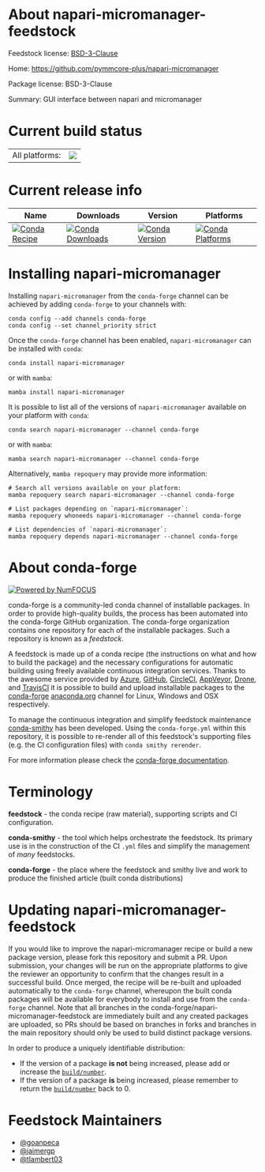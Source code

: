 About napari-micromanager-feedstock
===================================

Feedstock license: [BSD-3-Clause](https://github.com/conda-forge/napari-micromanager-feedstock/blob/main/LICENSE.txt)

Home: https://github.com/pymmcore-plus/napari-micromanager

Package license: BSD-3-Clause

Summary: GUI interface between napari and micromanager

Current build status
====================


<table><tr><td>All platforms:</td>
    <td>
      <a href="https://dev.azure.com/conda-forge/feedstock-builds/_build/latest?definitionId=15428&branchName=main">
        <img src="https://dev.azure.com/conda-forge/feedstock-builds/_apis/build/status/napari-micromanager-feedstock?branchName=main">
      </a>
    </td>
  </tr>
</table>

Current release info
====================

| Name | Downloads | Version | Platforms |
| --- | --- | --- | --- |
| [![Conda Recipe](https://img.shields.io/badge/recipe-napari--micromanager-green.svg)](https://anaconda.org/conda-forge/napari-micromanager) | [![Conda Downloads](https://img.shields.io/conda/dn/conda-forge/napari-micromanager.svg)](https://anaconda.org/conda-forge/napari-micromanager) | [![Conda Version](https://img.shields.io/conda/vn/conda-forge/napari-micromanager.svg)](https://anaconda.org/conda-forge/napari-micromanager) | [![Conda Platforms](https://img.shields.io/conda/pn/conda-forge/napari-micromanager.svg)](https://anaconda.org/conda-forge/napari-micromanager) |

Installing napari-micromanager
==============================

Installing `napari-micromanager` from the `conda-forge` channel can be achieved by adding `conda-forge` to your channels with:

```
conda config --add channels conda-forge
conda config --set channel_priority strict
```

Once the `conda-forge` channel has been enabled, `napari-micromanager` can be installed with `conda`:

```
conda install napari-micromanager
```

or with `mamba`:

```
mamba install napari-micromanager
```

It is possible to list all of the versions of `napari-micromanager` available on your platform with `conda`:

```
conda search napari-micromanager --channel conda-forge
```

or with `mamba`:

```
mamba search napari-micromanager --channel conda-forge
```

Alternatively, `mamba repoquery` may provide more information:

```
# Search all versions available on your platform:
mamba repoquery search napari-micromanager --channel conda-forge

# List packages depending on `napari-micromanager`:
mamba repoquery whoneeds napari-micromanager --channel conda-forge

# List dependencies of `napari-micromanager`:
mamba repoquery depends napari-micromanager --channel conda-forge
```


About conda-forge
=================

[![Powered by
NumFOCUS](https://img.shields.io/badge/powered%20by-NumFOCUS-orange.svg?style=flat&colorA=E1523D&colorB=007D8A)](https://numfocus.org)

conda-forge is a community-led conda channel of installable packages.
In order to provide high-quality builds, the process has been automated into the
conda-forge GitHub organization. The conda-forge organization contains one repository
for each of the installable packages. Such a repository is known as a *feedstock*.

A feedstock is made up of a conda recipe (the instructions on what and how to build
the package) and the necessary configurations for automatic building using freely
available continuous integration services. Thanks to the awesome service provided by
[Azure](https://azure.microsoft.com/en-us/services/devops/), [GitHub](https://github.com/),
[CircleCI](https://circleci.com/), [AppVeyor](https://www.appveyor.com/),
[Drone](https://cloud.drone.io/welcome), and [TravisCI](https://travis-ci.com/)
it is possible to build and upload installable packages to the
[conda-forge](https://anaconda.org/conda-forge) [anaconda.org](https://anaconda.org/)
channel for Linux, Windows and OSX respectively.

To manage the continuous integration and simplify feedstock maintenance
[conda-smithy](https://github.com/conda-forge/conda-smithy) has been developed.
Using the ``conda-forge.yml`` within this repository, it is possible to re-render all of
this feedstock's supporting files (e.g. the CI configuration files) with ``conda smithy rerender``.

For more information please check the [conda-forge documentation](https://conda-forge.org/docs/).

Terminology
===========

**feedstock** - the conda recipe (raw material), supporting scripts and CI configuration.

**conda-smithy** - the tool which helps orchestrate the feedstock.
                   Its primary use is in the construction of the CI ``.yml`` files
                   and simplify the management of *many* feedstocks.

**conda-forge** - the place where the feedstock and smithy live and work to
                  produce the finished article (built conda distributions)


Updating napari-micromanager-feedstock
======================================

If you would like to improve the napari-micromanager recipe or build a new
package version, please fork this repository and submit a PR. Upon submission,
your changes will be run on the appropriate platforms to give the reviewer an
opportunity to confirm that the changes result in a successful build. Once
merged, the recipe will be re-built and uploaded automatically to the
`conda-forge` channel, whereupon the built conda packages will be available for
everybody to install and use from the `conda-forge` channel.
Note that all branches in the conda-forge/napari-micromanager-feedstock are
immediately built and any created packages are uploaded, so PRs should be based
on branches in forks and branches in the main repository should only be used to
build distinct package versions.

In order to produce a uniquely identifiable distribution:
 * If the version of a package **is not** being increased, please add or increase
   the [``build/number``](https://docs.conda.io/projects/conda-build/en/latest/resources/define-metadata.html#build-number-and-string).
 * If the version of a package **is** being increased, please remember to return
   the [``build/number``](https://docs.conda.io/projects/conda-build/en/latest/resources/define-metadata.html#build-number-and-string)
   back to 0.

Feedstock Maintainers
=====================

* [@goanpeca](https://github.com/goanpeca/)
* [@jaimergp](https://github.com/jaimergp/)
* [@tlambert03](https://github.com/tlambert03/)

